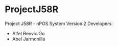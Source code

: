 ProjectJ58R
===========

Project J58R - nPOS System Version 2
Developers:
 * Alfel Benvic Go
 * Abel Jarmonilla
